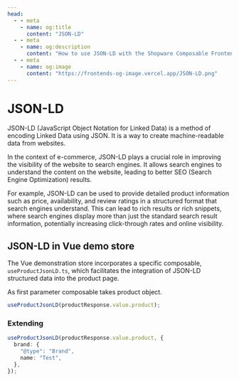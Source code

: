 ```yaml
---
head:
  - - meta
    - name: og:title
      content: "JSON-LD"
  - - meta
    - name: og:description
      content: "How to use JSON-LD with the Shopware Composable Frontends"
  - - meta
    - name: og:image
      content: "https://frontends-og-image.vercel.app/JSON-LD.png"
---
```


# JSON-LD

JSON-LD (JavaScript Object Notation for Linked Data) is a method of encoding Linked Data using JSON. It is a way to create machine-readable data from websites.

In the context of e-commerce, JSON-LD plays a crucial role in improving the visibility of the website to search engines. It allows search engines to understand the content on the website, leading to better SEO (Search Engine Optimization) results.

For example, JSON-LD can be used to provide detailed product information such as price, availability, and review ratings in a structured format that search engines understand. This can lead to rich results or rich snippets, where search engines display more than just the standard search result information, potentially increasing click-through rates and online visibility.

## JSON-LD in Vue demo store

The Vue demonstration store incorporates a specific composable, `useProductJsonLD.ts`, which facilitates the integration of JSON-LD structured data into the product page.

As first parameter composable takes product object.

```ts
useProductJsonLD(productResponse.value.product);
```

### Extending

```ts
useProductJsonLD(productResponse.value.product, {
  brand: {
    "@type": "Brand",
    name: "Test",
  },
});
```

